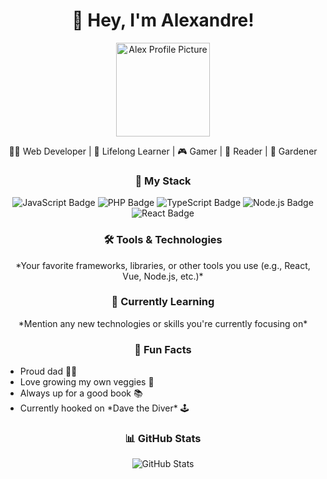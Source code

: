 <h1 align="center">👋 Hey, I'm Alexandre!</h1>

<p align="center">
  <img src="https://github.com/axyor.png" alt="Alex Profile Picture" width="150" height="150"> 
</p>

<p align="center">
  👨‍💻 Web Developer | 🌱 Lifelong Learner | 🎮 Gamer | 📖 Reader | 🌿 Gardener
</p>

<h3 align="center">🚀 My Stack</h3>

<p align="center">
  <img src="https://img.shields.io/badge/JavaScript-F7DF1E?style=for-the-badge&logo=javascript&logoColor=black" alt="JavaScript Badge">
  <img src="https://img.shields.io/badge/PHP-777BB4?style=for-the-badge&logo=php&logoColor=white" alt="PHP Badge">
  <img src="https://img.shields.io/badge/TypeScript-007ACC?style=for-the-badge&logo=typescript&logoColor=white" alt="TypeScript Badge">
  <img src="https://img.shields.io/badge/Node.js-43853D?style=for-the-badge&logo=node.js&logoColor=white" alt="Node.js Badge">
  <img src="https://img.shields.io/badge/React-20232A?style=for-the-badge&logo=react&logoColor=61DAFB" alt="React Badge">
</p>

<h3 align="center">🛠️ Tools & Technologies</h3>

<p align="center">
  *Your favorite frameworks, libraries, or other tools you use (e.g., React, Vue, Node.js, etc.)*
</p>

<h3 align="center">🌱 Currently Learning</h3>

<p align="center">
  *Mention any new technologies or skills you're currently focusing on*
</p>

<h3 align="center">🤔 Fun Facts</h3>

<ul>
  <li>Proud dad 👨‍👧</li>
  <li>Love growing my own veggies 🍅</li>
  <li>Always up for a good book 📚</li>
  <li>Currently hooked on *Dave the Diver* 🕹️</li>
</ul>

<h3 align="center">📊 GitHub Stats</h3>

<p align="center">
  <img src="https://github-readme-stats.vercel.app/api?username=yourusername&show_icons=true&theme=radical" alt="GitHub Stats">
</p>
